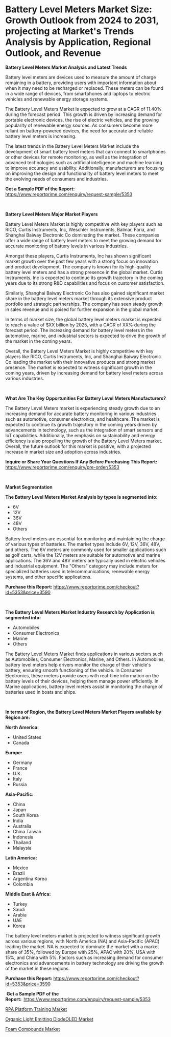 <p><h1>Battery Level Meters Market Size: Growth Outlook from 2024 to 2031, projecting at Market's Trends Analysis by Application, Regional Outlook, and Revenue</h1></p><p><strong>Battery Level Meters Market Analysis and Latest Trends</strong></p>
<p><p>Battery level meters are devices used to measure the amount of charge remaining in a battery, providing users with important information about when it may need to be recharged or replaced. These meters can be found in a wide range of devices, from smartphones and laptops to electric vehicles and renewable energy storage systems.</p><p>The Battery Level Meters Market is expected to grow at a CAGR of 11.40% during the forecast period. This growth is driven by increasing demand for portable electronic devices, the rise of electric vehicles, and the growing popularity of renewable energy sources. As consumers become more reliant on battery-powered devices, the need for accurate and reliable battery level meters is increasing.</p><p>The latest trends in the Battery Level Meters Market include the development of smart battery level meters that can connect to smartphones or other devices for remote monitoring, as well as the integration of advanced technologies such as artificial intelligence and machine learning to improve accuracy and usability. Additionally, manufacturers are focusing on improving the design and functionality of battery level meters to meet the evolving needs of consumers and industries.</p></p>
<p><strong>Get a Sample PDF of the Report:&nbsp;</strong> <a href="https://www.reportprime.com/enquiry/request-sample/5353">https://www.reportprime.com/enquiry/request-sample/5353</a></p>
<p>&nbsp;</p>
<p><strong>Battery Level Meters Major Market Players</strong></p>
<p><p>Battery Level Meters Market is highly competitive with key players such as RICO, Curtis Instruments, Inc, Weschler Instruments, Balmar, Faria, and Shanghai Baiway Electronic Co dominating the market. These companies offer a wide range of battery level meters to meet the growing demand for accurate monitoring of battery levels in various industries.</p><p>Amongst these players, Curtis Instruments, Inc has shown significant market growth over the past few years with a strong focus on innovation and product development. The company is known for its high-quality battery level meters and has a strong presence in the global market. Curtis Instruments, Inc is expected to continue its growth trajectory in the coming years due to its strong R&D capabilities and focus on customer satisfaction.</p><p>Similarly, Shanghai Baiway Electronic Co has also gained significant market share in the battery level meters market through its extensive product portfolio and strategic partnerships. The company has seen steady growth in sales revenue and is poised for further expansion in the global market.</p><p>In terms of market size, the global battery level meters market is expected to reach a value of $XX billion by 2025, with a CAGR of XX% during the forecast period. The increasing demand for battery level meters in the automotive, marine, and industrial sectors is expected to drive the growth of the market in the coming years.</p><p>Overall, the Battery Level Meters Market is highly competitive with key players like RICO, Curtis Instruments, Inc, and Shanghai Baiway Electronic Co leading the market with their innovative products and strong market presence. The market is expected to witness significant growth in the coming years, driven by increasing demand for battery level meters across various industries.</p></p>
<p>&nbsp;</p>
<p><strong>What Are The Key Opportunities For Battery Level Meters Manufacturers?</strong></p>
<p><p>The Battery Level Meters market is experiencing steady growth due to an increasing demand for accurate battery monitoring in various industries such as automotive, consumer electronics, and healthcare. The market is expected to continue its growth trajectory in the coming years driven by advancements in technology, such as the integration of smart sensors and IoT capabilities. Additionally, the emphasis on sustainability and energy efficiency is also propelling the growth of the Battery Level Meters market. Overall, the future outlook for this market is positive, with a projected increase in market size and adoption across industries.</p></p>
<p><strong>Inquire or Share Your Questions If Any Before Purchasing This Report:</strong> <a href="https://www.reportprime.com/enquiry/pre-order/5353">https://www.reportprime.com/enquiry/pre-order/5353</a></p>
<p>&nbsp;</p>
<p><strong>Market Segmentation</strong></p>
<p><strong>The Battery Level Meters Market Analysis by types is segmented into:</strong></p>
<p><ul><li>6V</li><li>12V</li><li>36V</li><li>48V</li><li>Others</li></ul></p>
<p><p>Battery level meters are essential for monitoring and maintaining the charge of various types of batteries. The market types include 6V, 12V, 36V, 48V, and others. The 6V meters are commonly used for smaller applications such as golf carts, while the 12V meters are suitable for automotive and marine applications. The 36V and 48V meters are typically used in electric vehicles and industrial equipment. The "Others" category may include meters for specialized batteries used in telecommunications, renewable energy systems, and other specific applications.</p></p>
<p><strong>Purchase this Report:&nbsp;</strong><a href="https://www.reportprime.com/checkout?id=5353&price=3590">https://www.reportprime.com/checkout?id=5353&price=3590</a></p>
<p>&nbsp;</p>
<p><strong>The Battery Level Meters Market Industry Research by Application is segmented into:</strong></p>
<p><ul><li>Automobiles</li><li>Consumer Electronics</li><li>Marine</li><li>Others</li></ul></p>
<p><p>The Battery Level Meters Market finds applications in various sectors such as Automobiles, Consumer Electronics, Marine, and Others. In Automobiles, battery level meters help drivers monitor the charge of their vehicle's battery, ensuring smooth functioning of the vehicle. In Consumer Electronics, these meters provide users with real-time information on the battery levels of their devices, helping them manage power efficiently. In Marine applications, battery level meters assist in monitoring the charge of batteries used in boats and ships.</p></p>
<p>&nbsp;</p>
<p><strong>In terms of Region, the Battery Level Meters Market Players available by Region are:</strong></p>
<p>
    <p> <strong> North America: </strong>
        <ul>
            <li>United States</li>
            <li>Canada</li>
        </ul>
        </p> 
    <p> <strong> Europe: </strong>
        <ul>
            <li>Germany</li>
            <li>France</li>
            <li>U.K.</li>
            <li>Italy</li>
            <li>Russia</li>
        </ul>
        </p> 
    <p> <strong> Asia-Pacific: </strong>
        <ul>
            <li>China</li>
            <li>Japan</li>
            <li>South Korea</li>
            <li>India</li>
            <li>Australia</li>
            <li>China Taiwan</li>
            <li>Indonesia</li>
            <li>Thailand</li>
            <li>Malaysia</li>
        </ul>
        </p> 
    <p> <strong> Latin America: </strong>
        <ul>
            <li>Mexico</li>
            <li>Brazil</li>
            <li>Argentina Korea</li>
            <li>Colombia</li>
        </ul>
        </p> 
    <p> <strong> Middle East & Africa: </strong>
        <ul>
            <li>Turkey</li>
            <li>Saudi</li>
            <li>Arabia</li>
            <li>UAE</li>
            <li>Korea</li>
        </ul>
    </p>
    </p>
<p><p>The battery level meters market is projected to witness significant growth across various regions, with North America (NA) and Asia-Pacific (APAC) leading the market. NA is expected to dominate the market with a market share of 35%, followed by Europe with 25%, APAC with 20%, USA with 15%, and China with 5%. Factors such as increasing demand for consumer electronics and advancements in battery technology are driving the growth of the market in these regions.</p></p>
<p><strong>Purchase this Report: </strong><a href="https://www.reportprime.com/checkout?id=5353&price=3590">https://www.reportprime.com/checkout?id=5353&price=3590</a></p>
<p>&nbsp;<strong>Get a Sample PDF of the Report:&nbsp;&nbsp;</strong><a href="https://www.reportprime.com/enquiry/request-sample/5353">https://www.reportprime.com/enquiry/request-sample/5353</a></p>
<p><strong></strong></p>
<p><p><a href="https://www.linkedin.com/pulse/rpa-platform-training-market-offer-valuable-insights-size-ntrhf?trackingId=63qx5vIBQVH7MhD%2BYFbTzA%3D%3D">RPA Platform Training Market</a></p><p><a href="https://github.com/RichRobinson5/Market-Research-Report-List-4/blob/main/organic-light-emitting-diodeoled-market.md">Organic Light Emitting DiodeOLED Market</a></p><p><a href="https://www.linkedin.com/pulse/global-foam-compounds-market-size-trends-insights-projections-cqzgf?trackingId=w1qpGXsWiJuWFb2UMiaChA%3D%3D">Foam Compounds Market</a></p></p>